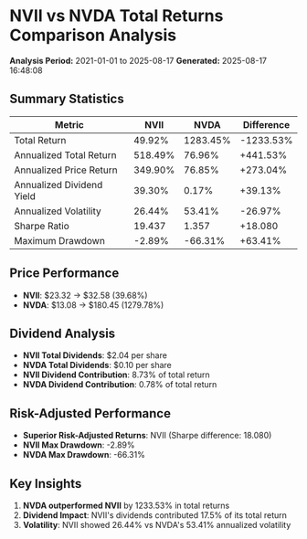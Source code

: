 # NVII vs NVDA Total Returns Comparison Analysis

**Analysis Period:** 2021-01-01 to 2025-08-17
**Generated:** 2025-08-17 16:48:08

## Summary Statistics

| Metric | NVII | NVDA | Difference |
|--------|------|------|------------|
| Total Return | 49.92% | 1283.45% | -1233.53% |
| Annualized Total Return | 518.49% | 76.96% | +441.53% |
| Annualized Price Return | 349.90% | 76.85% | +273.04% |
| Annualized Dividend Yield | 39.30% | 0.17% | +39.13% |
| Annualized Volatility | 26.44% | 53.41% | -26.97% |
| Sharpe Ratio | 19.437 | 1.357 | +18.080 |
| Maximum Drawdown | -2.89% | -66.31% | +63.41% |

## Price Performance
- **NVII**: $23.32 → $32.58 (39.68%)
- **NVDA**: $13.08 → $180.45 (1279.78%)

## Dividend Analysis
- **NVII Total Dividends**: $2.04 per share
- **NVDA Total Dividends**: $0.10 per share
- **NVII Dividend Contribution**: 8.73% of total return
- **NVDA Dividend Contribution**: 0.78% of total return

## Risk-Adjusted Performance
- **Superior Risk-Adjusted Returns**: NVII (Sharpe difference: 18.080)
- **NVII Max Drawdown**: -2.89%
- **NVDA Max Drawdown**: -66.31%

## Key Insights
1. **NVDA outperformed NVII** by 1233.53% in total returns
2. **Dividend Impact**: NVII's dividends contributed 17.5% of its total return
3. **Volatility**: NVII showed 26.44% vs NVDA's 53.41% annualized volatility
